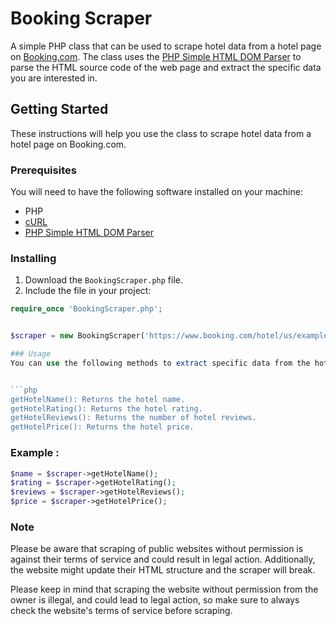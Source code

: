 # Booking Scraper

A simple PHP class that can be used to scrape hotel data from a hotel page on [Booking.com](https://www.booking.com/). The class uses the [PHP Simple HTML DOM Parser](https://simplehtmldom.sourceforge.io/) to parse the HTML source code of the web page and extract the specific data you are interested in.

## Getting Started

These instructions will help you use the class to scrape hotel data from a hotel page on Booking.com.

### Prerequisites

You will need to have the following software installed on your machine:
- PHP
- [cURL](https://www.php.net/manual/en/book.curl.php)
- [PHP Simple HTML DOM Parser](https://simplehtmldom.sourceforge.io/)

### Installing

1. Download the `BookingScraper.php` file.
2. Include the file in your project:
```php
require_once 'BookingScraper.php';


$scraper = new BookingScraper('https://www.booking.com/hotel/us/example.html');

### Usage
You can use the following methods to extract specific data from the hotel page:


```php
getHotelName(): Returns the hotel name.
getHotelRating(): Returns the hotel rating.
getHotelReviews(): Returns the number of hotel reviews.
getHotelPrice(): Returns the hotel price.
```

### Example :

```php
$name = $scraper->getHotelName();
$rating = $scraper->getHotelRating();
$reviews = $scraper->getHotelReviews();
$price = $scraper->getHotelPrice();
```

### Note
Please be aware that scraping of public websites without permission is against their terms of service and could result in legal action. Additionally, the website might update their HTML structure and the scraper will break.


Please keep in mind that scraping the website without permission from the owner is illegal, and could lead to legal action, so make sure to always check the website's terms of service before scraping.


